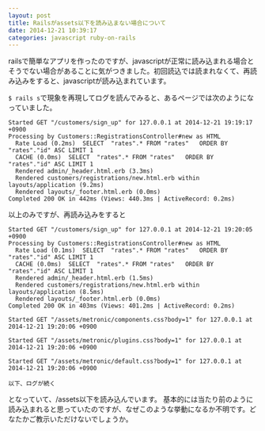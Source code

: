 ```yaml
---
layout: post
title: Railsがassets以下を読み込まない場合について
date: 2014-12-21 10:39:17
categories: javascript ruby-on-rails
---
```

<p>railsで簡単なアプリを作ったのですが、javascriptが正常に読み込まれる場合とそうでない場合があることに気がつきました。初回読込では読まれなくて、再読み込みをすると、javascriptが読み込まれています。</p>

<p><code>$ rails s</code>で現象を再現してログを読んでみると、あるページでは次のようになっていました。</p>

<pre><code>Started GET "/customers/sign_up" for 127.0.0.1 at 2014-12-21 19:19:17 +0900
Processing by Customers::RegistrationsController#new as HTML
  Rate Load (0.2ms)  SELECT  "rates".* FROM "rates"   ORDER BY "rates"."id" ASC LIMIT 1
  CACHE (0.0ms)  SELECT  "rates".* FROM "rates"   ORDER BY "rates"."id" ASC LIMIT 1
  Rendered admin/_header.html.erb (3.3ms)
  Rendered customers/registrations/new.html.erb within layouts/application (9.2ms)
  Rendered layouts/_footer.html.erb (0.0ms)
Completed 200 OK in 442ms (Views: 440.3ms | ActiveRecord: 0.2ms)
</code></pre>

<p>以上のみですが、再読み込みをすると</p>

<pre><code>Started GET "/customers/sign_up" for 127.0.0.1 at 2014-12-21 19:20:05 +0900
Processing by Customers::RegistrationsController#new as HTML
  Rate Load (0.1ms)  SELECT  "rates".* FROM "rates"   ORDER BY "rates"."id" ASC LIMIT 1
  CACHE (0.0ms)  SELECT  "rates".* FROM "rates"   ORDER BY "rates"."id" ASC LIMIT 1
  Rendered admin/_header.html.erb (1.5ms)
  Rendered customers/registrations/new.html.erb within layouts/application (8.5ms)
  Rendered layouts/_footer.html.erb (0.0ms)
Completed 200 OK in 403ms (Views: 401.2ms | ActiveRecord: 0.2ms)

Started GET "/assets/metronic/components.css?body=1" for 127.0.0.1 at 2014-12-21 19:20:06 +0900

Started GET "/assets/metronic/plugins.css?body=1" for 127.0.0.1 at 2014-12-21 19:20:06 +0900

Started GET "/assets/metronic/default.css?body=1" for 127.0.0.1 at 2014-12-21 19:20:06 +0900

以下、ログが続く
</code></pre>

<p>となっていて、/assets以下を読み込んでいます。
基本的には当たり前のように読み込まれると思っていたのですが、なぜこのような挙動になるか不明です。どなたかご教示いただけないでしょうか。</p>
